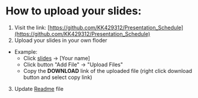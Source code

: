 # How to upload your slides:
1. Visit the link: [https://github.com/KK429312/Presentation_Schedule](https://github.com/KK429312/Presentation_Schedule)
2. Upload your slides in your own floder
  - Example:
    - Click [slides](https://github.com/KK429312/Presentation_Schedule/tree/main/slides) -> [Your name]
    - Click button "Add File" -> "Upload Files"
    - Copy the **DOWNLOAD** link of the uploaded file (right click download button and select copy link)
3. Update [Readme](https://github.com/KK429312/Presentation_Schedule/blob/main/README.md) file 
